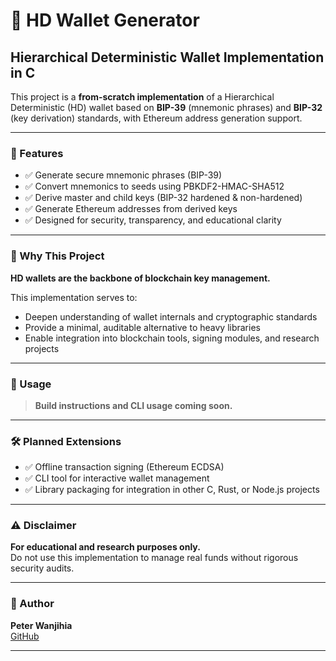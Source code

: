 # 🚀 HD Wallet Generator

## Hierarchical Deterministic Wallet Implementation in C

This project is a **from-scratch implementation** of a Hierarchical Deterministic (HD) wallet based on **BIP-39** (mnemonic phrases) and **BIP-32** (key derivation) standards, with Ethereum address generation support.

---

### 🔧 Features

- ✅ Generate secure mnemonic phrases (BIP-39)
- ✅ Convert mnemonics to seeds using PBKDF2-HMAC-SHA512
- ✅ Derive master and child keys (BIP-32 hardened & non-hardened)
- ✅ Generate Ethereum addresses from derived keys
- ✅ Designed for security, transparency, and educational clarity

---

### 🎯 Why This Project

**HD wallets are the backbone of blockchain key management.**

This implementation serves to:

- Deepen understanding of wallet internals and cryptographic standards  
- Provide a minimal, auditable alternative to heavy libraries  
- Enable integration into blockchain tools, signing modules, and research projects

---

### 🚀 Usage

> **Build instructions and CLI usage coming soon.**

---

### 🛠️ Planned Extensions

- ✅ Offline transaction signing (Ethereum ECDSA)
- ✅ CLI tool for interactive wallet management
- ✅ Library packaging for integration in other C, Rust, or Node.js projects

---

### ⚠️ Disclaimer

**For educational and research purposes only.**  
Do not use this implementation to manage real funds without rigorous security audits.

---

### 👤 Author

**Peter Wanjihia**  
[GitHub](https://github.com/PeterWanjihia)

---

